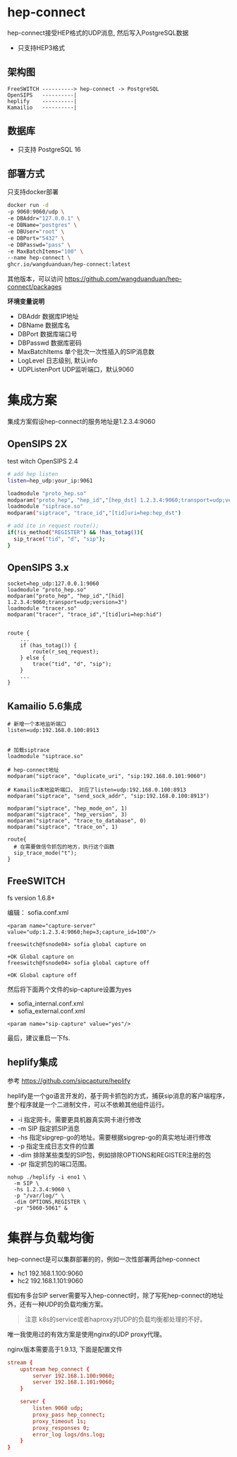 # hep-connect

hep-connect接受HEP格式的UDP消息, 然后写入PostgreSQL数据

- 只支持HEP3格式

## 架构图

```
FreeSWITCH ----------> hep-connect -> PostgreSQL
OpenSIPS   ----------| 
heplify    ----------|
Kamailio   ----------|
```

## 数据库
- 只支持 PostgreSQL 16

## 部署方式

只支持docker部署

```sh
docker run -d 
-p 9060:9060/udp \
-e DBAddr="127.0.0.1" \
-e DBName="postgres" \
-e DBUser="root" \
-e DBPort="5432" \
-e DBPasswd="pass" \
-e MaxBatchItems="100" \
--name hep-connect \
ghcr.io/wangduanduan/hep-connect:latest
```

其他版本，可以访问 https://github.com/wangduanduan/hep-connect/packages

**环境变量说明**

- DBAddr 数据库IP地址
- DBName 数据库名
- DBPort 数据库端口号
- DBPasswd 数据库密码
- MaxBatchItems 单个批次一次性插入的SIP消息数
- LogLevel 日志级别, 默认info
- UDPListenPort UDP监听端口，默认9060

# 集成方案

集成方案假设hep-connect的服务地址是1.2.3.4:9060

## OpenSIPS 2X

test witch OpenSIPS 2.4

```bash
# add hep listen
listen=hep_udp:your_ip:9061

loadmodule "proto_hep.so"
modparam("proto_hep", "hep_id","[hep_dst] 1.2.3.4:9060;transport=udp;version=3") 
loadmodule "siptrace.so"
modparam("siptrace", "trace_id","[tid]uri=hep:hep_dst")

# add ite in request route();
if(!is_method("REGISTER") && !has_totag()){
  sip_trace("tid", "d", "sip");
}
```

## OpenSIPS 3.x 

```
socket=hep_udp:127.0.0.1:9060
loadmodule "proto_hep.so"
modparam("proto_hep", "hep_id","[hid] 1.2.3.4:9060;transport=udp;version=3")
loadmodule "tracer.so"
modparam("tracer", "trace_id","[tid]uri=hep:hid")


route {
    ...
    if (has_totag()) {
        route(r_seq_request);
    } else {
		trace("tid", "d", "sip");
    }
    ...
}
```

## Kamailio 5.6集成

```
# 新增一个本地监听端口
listen=udp:192.168.0.100:8913


# 加载siptrace
loadmodule "siptrace.so"

# hep-connect地址
modparam("siptrace", "duplicate_uri", "sip:192.168.0.101:9060")

# Kamailio本地监听端口， 对应了listen=udp:192.168.0.100:8913
modparam("siptrace", "send_sock_addr", "sip:192.168.0.100:8913")

modparam("siptrace", "hep_mode_on", 1)
modparam("siptrace", "hep_version", 3)
modparam("siptrace", "trace_to_database", 0)
modparam("siptrace", "trace_on", 1)

route{
  # 在需要做信令抓包的地方，执行这个函数
  sip_trace_mode("t");
}
```

## FreeSWITCH

fs version 1.6.8+ 

编辑： sofia.conf.xml


```
<param name="capture-server" value="udp:1.2.3.4:9060;hep=3;capture_id=100"/>
```

```shell
freeswitch@fsnode04> sofia global capture on
 
+OK Global capture on
freeswitch@fsnode04> sofia global capture off
 
+OK Global capture off
```

然后将下面两个文件的sip-capture设置为yes
- sofia_internal.conf.xml
- sofia_external.conf.xml


```
<param name="sip-capture" value="yes"/>
```

最后，建议重启一下fs.

## heplify集成

参考 https://github.com/sipcapture/heplify

heplify是一个go语言开发的，基于网卡抓包的方式，捕获sip消息的客户端程序，整个程序就是一个二进制文件，可以不依赖其他组件运行。

- -i 指定网卡。需要更具机器真实网卡进行修改
- -m SIP 指定抓SIP消息
- -hs 指定sipgrep-go的地址。需要根据sipgrep-go的真实地址进行修改
- -p 指定生成日志文件的位置
- -dim 排除某些类型的SIP包，例如排除OPTIONS和REGISTER注册的包
- -pr 指定抓包的端口范围。

```
nohup ./heplify -i eno1 \
  -m SIP \
  -hs 1.2.3.4:9060 \
  -p "/var/log/" \
  -dim OPTIONS,REGISTER \
  -pr "5060-5061" &
```

# 集群与负载均衡

hep-connect是可以集群部署的的，例如一次性部署两台hep-connect

- hc1 192.168.1.100:9060
- hc2 192.168.1.101:9060

假如有多台SIP server需要写入hep-connect时，除了写死hep-connect的地址外，还有一种UDP的负载均衡方案。

> 注意 k8s的service或者haproxy对UDP的负载均衡都处理的不好。

唯一我使用过的有效方案是使用nginx的UDP proxy代理。

nginx版本需要高于1.9.13, 下面是配置文件

```conf
stream {
    upstream hep_connect {
        server 192.168.1.100:9060;
        server 192.168.1.101:9060;
    }

    server {
        listen 9060 udp;
        proxy_pass hep_connect;
        proxy_timeout 1s;
        proxy_responses 0;
        error_log logs/dns.log;
    }
}
```
